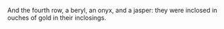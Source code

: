 And the fourth row, a beryl, an onyx, and a jasper: they were inclosed in ouches of gold in their inclosings.

